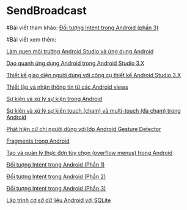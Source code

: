 # SendBroadcast
#Bài viết tham khảo: <a href ="https://ngocminhtran.com/2018/11/05/doi-tuong-intent-trong-android-phan-3/">Đối tượng Intent trong Android (phần 3)</a>

#Bài viết xem thêm:

<a href ="https://github.com/pnql2606/helloworld">Làm quen  môi trường Android Studio và ứng dụng Android </a>

<a href ="https://github.com/pnql2606/daoquanhandroid">Dạo quanh ứng dụng Android trong Android Studio 3.X</a>

<a href ="https://github.com/pnql2606/LayoutSample">Thiết kế giao diện người dùng với công cụ thiết kế Android Studio 3.X</a>

<a href ="https://github.com/pnql2606/MyFirstAndroidApplication">Thiết lập và nhận thông tin từ các Android views</a>

<a href ="https://github.com/pnql2606/-BasicViews-">Sự kiện và xử lý sự kiện trong Android</a>

<a href ="https://github.com/pnql2606/MotionEvent">Sự kiện và xử lý sự kiện touch (chạm) và multi-touch (đa chạm) trong Android</a>

<a href ="https://github.com/pnql2606/CommonGestures">Phát hiện cử chỉ người dùng với lớp Android Gesture Detector</a>

<a href ="https://github.com/pnql2606/FragmentExampleActivtiy">Fragments trong Android</a>

<a href ="https://github.com/pnql2606/MenuExampleActivity">Tạo và quản lý thực đơn tùy chọn (overflow menus) trong Android</a>

<a href ="https://github.com/pnql2606/ExplicitIntent">Đối tượng Intent trong Android (Phần 1)</a>

<a href ="https://github.com/pnql2606/ImplicitIntent">Đối tượng Intent trong Android (Phần 2)</a>

<a href ="https://github.com/pnql2606/SendBroadcast">Đối tượng Intent trong Android (Phần 3)</a>

<a href ="https://github.com/pnql2606/SQLiteDemoApplicationActivity">Lập trình cơ sở dữ liệu Android với SQLite</a>
